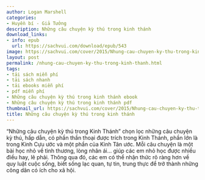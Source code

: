 ```yaml
---
author: Logan Marshell
categories:
- Huyền bí - Giả Tưởng
description: Những câu chuyện kỳ thú trong kinh thánh
download_links:
- info: epub
  url: https://sachvui.com/download/epub/543
image: https://sachvui.com/cover/2015/Nhung-cau-chuyen-ky-thu-trong-kinh-thanh.jpg
layout: post
permalink: /nhung-cau-chuyen-ky-thu-trong-kinh-thanh.html
tags:
- tải sách miễn phí
- tải sách nhanh
- tải ebooks miễn phí
- pdf miễn phí
- Những câu chuyện kỳ thú trong kinh thánh ebook
- Những câu chuyện kỳ thú trong kinh thánh pdf
thumbnail_url: https://sachvui.com/cover/2015/Nhung-cau-chuyen-ky-thu-trong-kinh-thanh.jpg
title: Những câu chuyện kỳ thú trong kinh thánh
---
```


 <div class="item-desc text-justify"> “Những câu chuyện kỳ thú trong Kinh Thánh” chọn lọc những câu chuyện kỳ thú, hấp dẫn, có phần thần thoại được trích trong Kinh Thánh, phần lớn là trong Kinh Cựu ước và một phần của Kinh Tân ước. Mỗi câu chuyện là một bài học nhỏ về tình thương, lòng nhân ái… giúp các em nhỏ học được nhiều điều hay, lẽ phải. Thông qua đó, các em có thể nhận thức rõ ràng hơn về quy luật cuộc sống, biết sống lạc quan, tự tin, trung thực để trở thành những công dân có ích cho xã hội. </div>